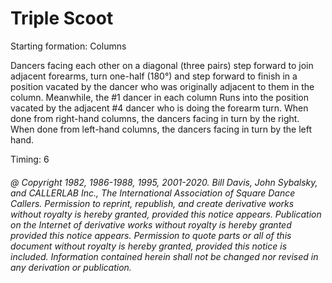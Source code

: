 
# Triple Scoot

Starting formation: Columns

Dancers facing each other on a diagonal (three pairs) step
forward to join adjacent forearms, turn one-half (180°) and step forward
to finish in a position vacated by the dancer who was originally adjacent to
them in the column. Meanwhile, the #1 dancer in each column Runs into the
position vacated by the adjacent #4 dancer who is doing the forearm turn. When
done from right-hand columns, the dancers facing in turn by the right. When done
from left-hand columns, the dancers facing in turn by the left hand.

Timing: 6
###### @ Copyright 1982, 1986-1988, 1995, 2001-2020. Bill Davis, John Sybalsky, and CALLERLAB Inc., The International Association of Square Dance Callers. Permission to reprint, republish, and create derivative works without royalty is hereby granted, provided this notice appears. Publication on the Internet of derivative works without royalty is hereby granted provided this notice appears. Permission to quote parts or all of this document without royalty is hereby granted, provided this notice is included. Information contained herein shall not be changed nor revised in any derivation or publication.
